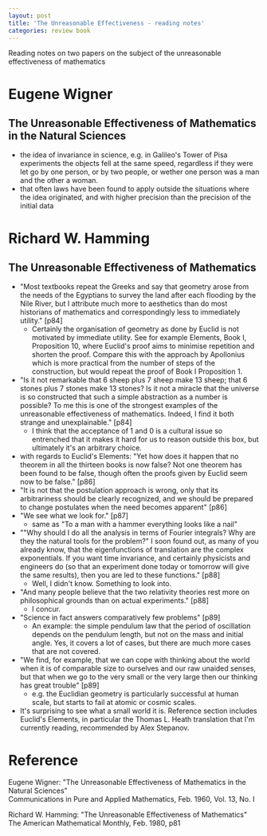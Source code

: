 ```yaml
---
layout: post
title: 'The Unreasonable Effectiveness - reading notes'
categories: review book
---
```


Reading notes on two papers on the subject of the unreasonable effectiveness of
mathematics


# Eugene Wigner
## The Unreasonable Effectiveness of Mathematics in the Natural Sciences
- the idea of invariance in science, e.g. in Galileo's Tower of Pisa
  experiments the objects fell at the same speed, regardless if they
  were let go by one person, or by two people, or wether one person
  was a man and the other a woman.
- that often laws have been found to apply outside the situations
  where the idea originated, and with higher precision than the
  precision of the initial data

# Richard W. Hamming
## The Unreasonable Effectiveness of Mathematics
- "Most textbooks repeat the Greeks and say that geometry arose from
  the needs of the Egyptians to survey the land after each flooding by
  the Nile River, but I attribute much more to aesthetics than do most
  historians of mathematics and correspondingly less to immediately
  utility." [p84]
  - Certainly the organisation of geometry as done by Euclid is not
    motivated by immediate utility. See for example Elements, Book I,
    Proposition 10, where Euclid's proof aims to minimise repetition and
    shorten the proof. Compare this with the approach by Apollonius
    which is more practical from the number of steps of the
    construction, but would repeat the proof of Book I Proposition 1.
- "Is it not remarkable that 6 sheep plus 7 sheep make 13 sheep; that 6
  stones plus 7 stones make 13 stones? Is it not a miracle that the
  universe is so constructed that such a simple abstraction as a
  number is possible? To me this is one of the strongest examples of
  the unreasonable effectiveness of mathematics. Indeed, I find it
  both strange and unexplainable." [p84]
  - I think that the acceptance of 1 and 0 is a cultural issue so
    entrenched that it makes it hard for us to reason outside this
    box, but ultimately it's an arbitrary choice.
- with regards to Euclid's Elements: "Yet how does it happen that no
  theorem in all the thirteen books is now false? Not one theorem has
  been found to be false, though often the proofs given by Euclid seem
  now to be false." [p86]
- "It is not that the postulation approach is wrong, only that its
  arbitrariness should be clearly recognized, and we should be prepared
  to change postulates when the need becomes apparent" [p86]
- "We see what we look for." [p87]
  - same as "To a man with a hammer everything looks like a nail"
- ""Why should I do all the analysis in terms of Fourier integrals?
  Why are they the natural tools for the problem?" I soon found out,
  as many of you already know, that the eigenfunctions of translation
  are the complex exponentials. If you want time invariance, and
  certainly physicists and engineers do (so that an experiment done
  today or tomorrow will give the same results), then you are led to
  these functions." [p88]
  - Well, I didn't know. Something to look into.
- "And many people believe that the two relativity theories rest more
  on philosophical grounds than on actual experiments." [p88]
  - I concur.
- "Science in fact answers comparatively few problems" [p89]
  - An example: the simple pendulum law that the period of oscillation
    depends on the pendulum length, but not on the mass and initial
    angle. Yes, it covers a lot of cases, but there are much more
    cases that are not covered.
- "We find, for example, that we can cope with thinking about the
  world when it is of comparable size to ourselves and our raw unaided
  senses, but that when we go to the very small or the very large then
  our thinking has great trouble" [p89]
  - e.g. the Euclidian geometry is particularly successful at human
    scale, but starts to fail at atomic or cosmic scales.
- It's surprising to see what a small world it is. Reference section includes
  Euclid's Elements, in particular the Thomas L. Heath translation that I'm
  currently reading, recommended by Alex Stepanov.


# Reference

Eugene Wigner: "The Unreasonable Effectiveness of Mathematics in the Natural Sciences"<br/>
Communications in Pure and Applied Mathematics, Feb. 1960, Vol. 13, No. I

Richard W. Hamming: "The Unreasonable Effectiveness of Mathematics"<br/>
The American Mathematical Monthly, Feb. 1980, p81

